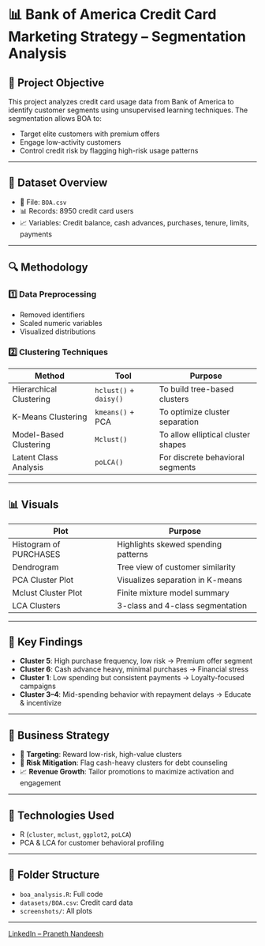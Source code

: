 # 📊 Bank of America Credit Card Marketing Strategy – Segmentation Analysis

## 🧠 Project Objective

This project analyzes credit card usage data from Bank of America to identify customer segments using unsupervised learning techniques. The segmentation allows BOA to:

- Target elite customers with premium offers
- Engage low-activity customers
- Control credit risk by flagging high-risk usage patterns

---

## 📁 Dataset Overview

- 📄 File: `BOA.csv`
- 📊 Records: 8950 credit card users
- 📈 Variables: Credit balance, cash advances, purchases, tenure, limits, payments

---

## 🔍 Methodology

### 1️⃣ Data Preprocessing
- Removed identifiers
- Scaled numeric variables
- Visualized distributions

### 2️⃣ Clustering Techniques
| Method | Tool | Purpose |
|--------|------|---------|
| Hierarchical Clustering | `hclust()` + `daisy()` | To build tree-based clusters |
| K-Means Clustering | `kmeans()` + PCA | To optimize cluster separation |
| Model-Based Clustering | `Mclust()` | To allow elliptical cluster shapes |
| Latent Class Analysis | `poLCA()` | For discrete behavioral segments |

---

## 📊 Visuals

| Plot | Purpose |
|------|---------|
| Histogram of PURCHASES | Highlights skewed spending patterns |
| Dendrogram | Tree view of customer similarity |
| PCA Cluster Plot | Visualizes separation in K-means |
| Mclust Cluster Plot | Finite mixture model summary |
| LCA Clusters | 3-class and 4-class segmentation

---

## 🧠 Key Findings

- **Cluster 5**: High purchase frequency, low risk → Premium offer segment
- **Cluster 6**: Cash advance heavy, minimal purchases → Financial stress
- **Cluster 1**: Low spending but consistent payments → Loyalty-focused campaigns
- **Cluster 3–4**: Mid-spending behavior with repayment delays → Educate & incentivize

---

## 💼 Business Strategy

- 🎯 **Targeting**: Reward low-risk, high-value clusters
- 🚫 **Risk Mitigation**: Flag cash-heavy clusters for debt counseling
- 📈 **Revenue Growth**: Tailor promotions to maximize activation and engagement

---

## 🧪 Technologies Used

- R (`cluster`, `mclust`, `ggplot2`, `poLCA`)
- PCA & LCA for customer behavioral profiling

---

## 📁 Folder Structure

- `boa_analysis.R`: Full code
- `datasets/BOA.csv`: Credit card data
- `screenshots/`: All plots

---



[LinkedIn – Praneth Nandeesh](https://www.linkedin.com/in/praneth-nandeesh-789038285)


